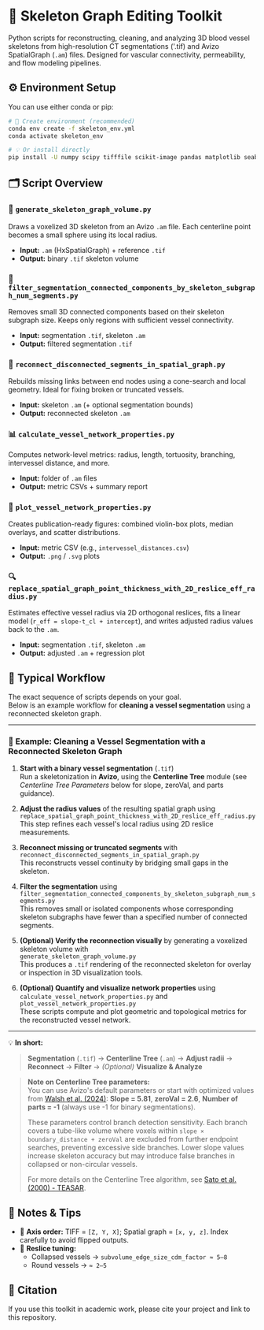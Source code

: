 # 🩻 Skeleton Graph Editing Toolkit

Python scripts for reconstructing, cleaning, and analyzing 3D blood vessel skeletons from high-resolution CT segmentations ('.tif) and Avizo SpatialGraph (`.am`) files. Designed for vascular connectivity, permeability, and flow modeling pipelines.

## ⚙️ Environment Setup

You can use either conda or pip:
```bash
# 🧩 Create environment (recommended)
conda env create -f skeleton_env.yml
conda activate skeleton_env

# 💡 Or install directly
pip install -U numpy scipy tifffile scikit-image pandas matplotlib seaborn networkx opencv-python
```

## 🗂️ Script Overview

### 🧬 `generate_skeleton_graph_volume.py`
Draws a voxelized 3D skeleton from an Avizo `.am` file. Each centerline point becomes a small sphere using its local radius.
* **Input:** `.am` (HxSpatialGraph) + reference `.tif`
* **Output:** binary `.tif` skeleton volume

### 🧩 `filter_segmentation_connected_components_by_skeleton_subgraph_num_segments.py`
Removes small 3D connected components based on their skeleton subgraph size. Keeps only regions with sufficient vessel connectivity.
* **Input:** segmentation `.tif`, skeleton `.am`
* **Output:** filtered segmentation `.tif`

### 🔗 `reconnect_disconnected_segments_in_spatial_graph.py`
Rebuilds missing links between end nodes using a cone-search and local geometry. Ideal for fixing broken or truncated vessels.
* **Input:** skeleton `.am` (+ optional segmentation bounds)
* **Output:** reconnected skeleton `.am`

### 📊 `calculate_vessel_network_properties.py`
Computes network-level metrics: radius, length, tortuosity, branching, intervessel distance, and more.
* **Input:** folder of `.am` files
* **Output:** metric CSVs + summary report

### 🎨 `plot_vessel_network_properties.py`
Creates publication-ready figures: combined violin-box plots, median overlays, and scatter distributions.
* **Input:** metric CSV (e.g., `intervessel_distances.csv`)
* **Output:** `.png` / `.svg` plots

### 🔍 `replace_spatial_graph_point_thickness_with_2D_reslice_eff_radius.py`
Estimates effective vessel radius via 2D orthogonal reslices, fits a linear model (`r_eff = slope·t_cl + intercept`), and writes adjusted radius values back to the `.am`.
* **Input:** segmentation `.tif`, skeleton `.am`
* **Output:** adjusted `.am` + regression plot


## 🧭 Typical Workflow

The exact sequence of scripts depends on your goal.  
Below is an example workflow for **cleaning a vessel segmentation** using a reconnected skeleton graph.

---

### 🧪 Example: Cleaning a Vessel Segmentation with a Reconnected Skeleton Graph

1. **Start with a binary vessel segmentation** (`.tif`)  
   Run a skeletonization in **Avizo**, using the **Centerline Tree** module (see *Centerline Tree Parameters* below for slope, zeroVal, and parts guidance).

2. **Adjust the radius values** of the resulting spatial graph using  
   `replace_spatial_graph_point_thickness_with_2D_reslice_eff_radius.py`  
   This step refines each vessel's local radius using 2D reslice measurements.

3. **Reconnect missing or truncated segments** with  
   `reconnect_disconnected_segments_in_spatial_graph.py`  
   This reconstructs vessel continuity by bridging small gaps in the skeleton.

4. **Filter the segmentation** using  
   `filter_segmentation_connected_components_by_skeleton_subgraph_num_segments.py`  
   This removes small or isolated components whose corresponding skeleton subgraphs have fewer than a specified number of connected segments.

5. **(Optional) Verify the reconnection visually** by generating a voxelized skeleton volume with  
   `generate_skeleton_graph_volume.py`  
   This produces a `.tif` rendering of the reconnected skeleton for overlay or inspection in 3D visualization tools.

6. **(Optional) Quantify and visualize network properties** using  
   `calculate_vessel_network_properties.py` and `plot_vessel_network_properties.py`  
   These scripts compute and plot geometric and topological metrics for the reconstructed vessel network.

---

💡 **In short:**  
> **Segmentation** (`.tif`) → **Centerline Tree** (`.am`) → **Adjust radii** → **Reconnect** → **Filter** → *(Optional)* **Visualize & Analyze**


> **Note on Centerline Tree parameters:**  
> You can use Avizo's default parameters or start with optimized values from [Walsh et al. (2024)](https://doi.org/10.1016/j.compbiomed.2024.108140): **Slope = 5.81**, **zeroVal = 2.6**, **Number of parts = -1** (always use -1 for binary segmentations).
> 
> These parameters control branch detection sensitivity. Each branch covers a tube-like volume where voxels within `slope × boundary_distance + zeroVal` are excluded from further endpoint searches, preventing excessive side branches. Lower slope values increase skeleton accuracy but may introduce false branches in collapsed or non-circular vessels.
> 
> For more details on the Centerline Tree algorithm, see [Sato et al. (2000) - TEASAR](https://doi.org/10.1109/PG.2000.852368).

## 🧩 Notes & Tips

* 🧠 **Axis order:** TIFF = `[Z, Y, X]`; Spatial graph = `[x, y, z]`. Index carefully to avoid flipped outputs.
* 🎯 **Reslice tuning:**
  * Collapsed vessels → `subvolume_edge_size_cdm_factor ≈ 5–8`
  * Round vessels → `≈ 2–5`

## 🧾 Citation

If you use this toolkit in academic work, please cite your project and link to this repository.
